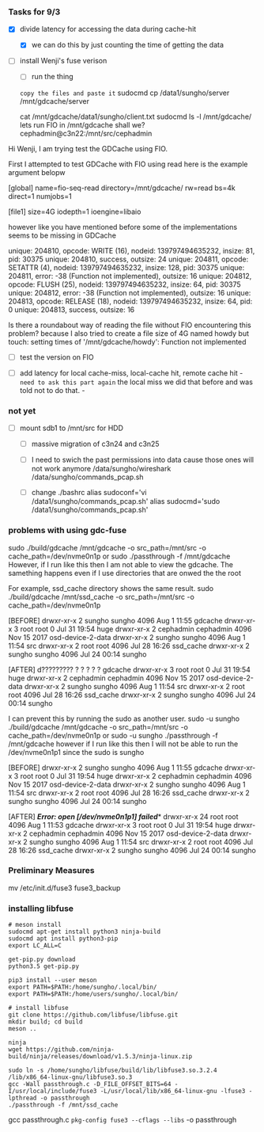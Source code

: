 ### Tasks for 9/3
- [x] divide latency for accessing the data during cache-hit
    - [x] we can do this by just counting the time of getting the data
- [ ] install Wenji's fuse verison
  - [ ] run the thing

  `copy the files and paste it`
  sudocmd cp /data1/sungho/server /mnt/gdcache/server




  cat /mnt/gdcache/data1/sungho/client.txt
  sudocmd ls -l /mnt/gdcache/
  lets run FIO in /mnt/gdcache shall we?
  cephadmin@c3n22:/mnt/src/cephadmin





Hi Wenji, I am trying test the GDCache using FIO.

First I attempted to test GDCache with FIO using read
here is the example argument belopw

[global]
name=fio-seq-read
directory=/mnt/gdcache/
rw=read
bs=4k
direct=1
numjobs=1

[file1]
size=4G
iodepth=1
ioengine=libaio

however like you have mentioned before some of the implementations seems to be missing in GDCache

unique: 204810, opcode: WRITE (16), nodeid: 139797494635232, insize: 81, pid: 30375
   unique: 204810, success, outsize: 24
unique: 204811, opcode: SETATTR (4), nodeid: 139797494635232, insize: 128, pid: 30375
   unique: 204811, error: -38 (Function not implemented), outsize: 16
unique: 204812, opcode: FLUSH (25), nodeid: 139797494635232, insize: 64, pid: 30375
   unique: 204812, error: -38 (Function not implemented), outsize: 16
unique: 204813, opcode: RELEASE (18), nodeid: 139797494635232, insize: 64, pid: 0
   unique: 204813, success, outsize: 16

Is there a roundabout way of reading the file without FIO encountering this problem?
because I also tried to create a file size of 4G named howdy
but touch: setting times of '/mnt/gdcache/howdy': Function not implemented





  - [ ] test the version on FIO
- [ ] add latency for local cache-miss, local-cache hit, remote cache hit
      - `need to ask this part again` the local miss we did that before and was told not to do that.
      -







### not yet
- [ ] mount sdb1 to /mnt/src for HDD
  - [ ] massive migration of c3n24 and c3n25
  - [ ] I need to swich the past permissions into data cause those ones will not work anymore
        /data/sungho/wireshark
        /data/sungho/commands_pcap.sh

  - [ ] change ./bashrc
        alias sudoconf='vi /data1/sungho/commands_pcap.sh'
        alias sudocmd='sudo /data1/sungho/commands_pcap.sh'


### problems with using gdc-fuse
sudo ./build/gdcache /mnt/gdcache -o src_path=/mnt/src -o cache_path=/dev/nvme0n1p
or sudo ./passthrough -f /mnt/gdcache
However, if I run like this then I am not able to view the gdcache.
The samething happens even if I use directories that are onwed the the root

For example, ssd_cache directory shows the same result.
sudo ./build/gdcache /mnt/ssd_cache -o src_path=/mnt/src -o cache_path=/dev/nvme0n1p

[BEFORE]
drwxr-xr-x 2 sungho    sungho    4096 Aug  1 11:55 gdcache
drwxr-xr-x 3 root      root         0 Jul 31 19:54 huge
drwxr-xr-x 2 cephadmin cephadmin 4096 Nov 15  2017 osd-device-2-data
drwxr-xr-x 2 sungho    sungho    4096 Aug  1 11:54 src
drwxr-xr-x 2 root      root      4096 Jul 28 16:26 ssd_cache
drwxr-xr-x 2 sungho    sungho    4096 Jul 24 00:14 sungho

[AFTER]
d????????? ? ?         ?            ?            ? gdcache
drwxr-xr-x 3 root      root         0 Jul 31 19:54 huge
drwxr-xr-x 2 cephadmin cephadmin 4096 Nov 15  2017 osd-device-2-data
drwxr-xr-x 2 sungho    sungho    4096 Aug  1 11:54 src
drwxr-xr-x 2 root      root      4096 Jul 28 16:26 ssd_cache
drwxr-xr-x 2 sungho    sungho    4096 Jul 24 00:14 sungho


I can prevent this by running the sudo as another user.
sudo -u sungho ./build/gdcache /mnt/gdcache -o src_path=/mnt/src -o cache_path=/dev/nvme0n1p
or sudo -u sungho ./passthrough -f /mnt/gdcache
however if I run like this then I will not be able to run the /dev/nvme0n1p1 since the sudo is sungho

[BEFORE]
drwxr-xr-x 2 sungho    sungho    4096 Aug  1 11:55 gdcache
drwxr-xr-x 3 root      root         0 Jul 31 19:54 huge
drwxr-xr-x 2 cephadmin cephadmin 4096 Nov 15  2017 osd-device-2-data
drwxr-xr-x 2 sungho    sungho    4096 Aug  1 11:54 src
drwxr-xr-x 2 root      root      4096 Jul 28 16:26 ssd_cache
drwxr-xr-x 2 sungho    sungho    4096 Jul 24 00:14 sungho


[AFTER]
*******Error: open [/dev/nvme0n1p1] failed********
drwxr-xr-x 24 root      root      4096 Aug  1 11:53 gdcache
drwxr-xr-x  3 root      root         0 Jul 31 19:54 huge
drwxr-xr-x  2 cephadmin cephadmin 4096 Nov 15  2017 osd-device-2-data
drwxr-xr-x  2 sungho    sungho    4096 Aug  1 11:54 src
drwxr-xr-x  2 root      root      4096 Jul 28 16:26 ssd_cache
drwxr-xr-x  2 sungho    sungho    4096 Jul 24 00:14 sungho



### Preliminary Measures
mv /etc/init.d/fuse3 fuse3_backup

### installing libfuse
```
# meson install
sudocmd apt-get install python3 ninja-build
sudocmd apt install python3-pip
export LC_ALL=C

get-pip.py download
python3.5 get-pip.py

pip3 install --user meson
export PATH=$PATH:/home/sungho/.local/bin/
export PATH=$PATH:/home/users/sungho/.local/bin/

# install libfuse
git clone https://github.com/libfuse/libfuse.git
mkdir build; cd build
meson ..

ninja
wget https://github.com/ninja-build/ninja/releases/download/v1.5.3/ninja-linux.zip

sudo ln -s /home/sungho/libfuse/build/lib/libfuse3.so.3.2.4 /lib/x86_64-linux-gnu/libfuse3.so.3
gcc -Wall passthrough.c -D_FILE_OFFSET_BITS=64 -I/usr/local/include/fuse3 -L/usr/local/lib/x86_64-linux-gnu -lfuse3 -lpthread -o passthrough
./passthrough -f /mnt/ssd_cache
```

gcc passthrough.c `pkg-config fuse3 --cflags --libs`  -o passthrough
